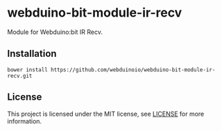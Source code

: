 # webduino-bit-module-ir-recv

Module for Webduino:bit IR Recv.

## Installation

```shell
bower install https://github.com/webduinoio/webduino-bit-module-ir-recv.git
```

## License

This project is licensed under the MIT license, see [LICENSE](LICENSE) for more information.

